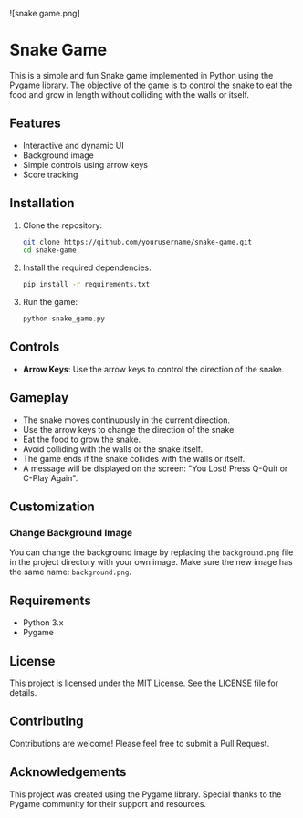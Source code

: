 ![snake game.png]
# Snake Game

This is a simple and fun Snake game implemented in Python using the Pygame library. The objective of the game is to control the snake to eat the food and grow in length without colliding with the walls or itself.

## Features

- Interactive and dynamic UI
- Background image
- Simple controls using arrow keys
- Score tracking

## Installation

1. Clone the repository:
    ```bash
    git clone https://github.com/yourusername/snake-game.git
    cd snake-game
    ```

2. Install the required dependencies:
    ```bash
    pip install -r requirements.txt
    ```

3. Run the game:
    ```bash
    python snake_game.py
    ```

## Controls

- **Arrow Keys**: Use the arrow keys to control the direction of the snake.

## Gameplay

- The snake moves continuously in the current direction.
- Use the arrow keys to change the direction of the snake.
- Eat the food to grow the snake.
- Avoid colliding with the walls or the snake itself.
- The game ends if the snake collides with the walls or itself.
- A message will be displayed on the screen: "You Lost! Press Q-Quit or C-Play Again".

## Customization

### Change Background Image

You can change the background image by replacing the `background.png` file in the project directory with your own image. Make sure the new image has the same name: `background.png`.

## Requirements

- Python 3.x
- Pygame

## License

This project is licensed under the MIT License. See the [LICENSE](LICENSE) file for details.

## Contributing

Contributions are welcome! Please feel free to submit a Pull Request.

## Acknowledgements

This project was created using the Pygame library. Special thanks to the Pygame community for their support and resources.
